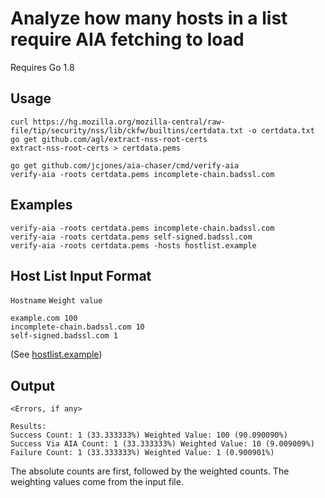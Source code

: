 # Analyze how many hosts in a list require AIA fetching to load

Requires Go 1.8

## Usage

```
curl https://hg.mozilla.org/mozilla-central/raw-file/tip/security/nss/lib/ckfw/builtins/certdata.txt -o certdata.txt
go get github.com/agl/extract-nss-root-certs
extract-nss-root-certs > certdata.pems

go get github.com/jcjones/aia-chaser/cmd/verify-aia
verify-aia -roots certdata.pems incomplete-chain.badssl.com
```

## Examples

```
verify-aia -roots certdata.pems incomplete-chain.badssl.com
verify-aia -roots certdata.pems self-signed.badssl.com
verify-aia -roots certdata.pems -hosts hostlist.example
```

## Host List Input Format
`Hostname` `Weight value`

```
example.com 100
incomplete-chain.badssl.com 10
self-signed.badssl.com 1
```
(See [hostlist.example](hostlist.example))

## Output
```
<Errors, if any>

Results:
Success Count: 1 (33.333333%) Weighted Value: 100 (90.090090%)
Success Via AIA Count: 1 (33.333333%) Weighted Value: 10 (9.009009%)
Failure Count: 1 (33.333333%) Weighted Value: 1 (0.900901%)
```

The absolute counts are first, followed by the weighted counts. The weighting values come
from the input file.
